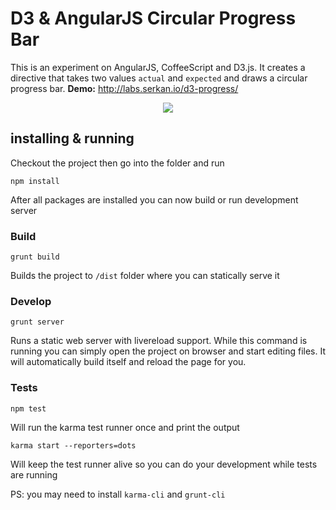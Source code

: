 # D3 & AngularJS Circular Progress Bar
This is an experiment on AngularJS, CoffeeScript and D3.js.
It creates a directive that takes two values `actual` and `expected`
and draws a circular progress bar. **Demo:** http://labs.serkan.io/d3-progress/

<p align="center">
<img src="http://i.imgur.com/AJ06AWE.png" />
</p>

## installing & running
Checkout the project then go into the folder and run

```
npm install
```

After all packages are installed you can now build or run development server

### Build
```
grunt build
```

Builds the project to `/dist` folder where you can statically serve it

### Develop
```
grunt server
```

Runs a static web server with livereload support. While this command is running you can simply open the project
on browser and start editing files. It will automatically build itself and reload the page for you.

### Tests
```
npm test
```

Will run the karma test runner once and print the output

```
karma start --reporters=dots
```

Will keep the test runner alive so you can do your development while tests are running

PS: you may need to install `karma-cli` and `grunt-cli`
